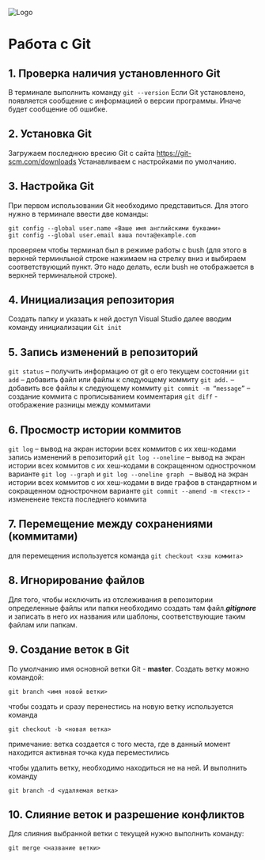 ![Logo](Git-Logo-1788C.png)
# Работа с Git

## 1. Проверка наличия установленного Git
В терминале выполнить команду `git --version`
Если Git установлено, появляется сообщение с информацией о версии программы. Иначе будет сообщение об ошибке.

## 2. Установка Git
Загружаем последнюю вресию Git  с сайта https://git-scm.com/downloads
Устанавливаем с  настройками по умолчанию.

## 3. Настройка Git
При первом использовании Git необходимо представиться. Для этого нужно в терминале ввести две команды:
```
git config --global user.name «Ваше имя английскими буквами»
git config --global user.email ваша почта@example.com
```
проверяем чтобы терминал был в режиме работы с bush (для этого в верхней терминльной строке нажимаем на стрелку вниз и выбираем соответствующий пункт. Это надо делать, если bush не отображается в верхней терминальной строке).

## 4. Инициализация репозитория
Создать папку и указать к ней доступ Visual Studio
далее вводим команду инициализации `Git init`


## 5. Запись изменений в репозиторий
`git status` – получить информацию от git о его текущем состоянии
`git add` – добавить файл или файлы к следующему коммиту
`git add.` – добавить все файлы к следующему коммиту
`git commit -m “message”` – создание коммита с прописыванием комментария
`git diff` - отображение разницы между коммитами

## 6. Просмостр истории коммитов
`git log` – вывод на экран истории всех коммитов с их хеш-кодами
запись изменений в репозиторий
`git log --oneline` – вывод на экран истории всех коммитов с их хеш-кодами в сокращенном однострочном варианте
`git log --graph` и `git log --oneline graph ` – вывод на экран истории всех коммитов с их хеш-кодами в виде графов в стандартном и сокращенном однострочном варианте
`git commit --amend -m <текст>` - измененеие текста последнего коммита

## 7. Перемещение между сохранениями (коммитами)
для перемещения используется команда `git checkout <хэш коммита>`

## 8. Игнорирование файлов
Для того, чтобы исключить из отслеживания в репозитории определенные файлы или папки необходимо создать там файл.***gitignore*** и записать в него их названия или шаблоны, соответствующие таким файлам или папкам.

## 9. Создание веток в Git
По умолчанию имя основной ветки Git - **master**.
Создать ветку можно командой: 
```
git branch <имя новой ветки>
```
чтобы создать и сразу перенестись на новую ветку используется команда
```
git checkout -b <новая ветка>
```
примечание: ветка создается с того места, где в данный момент находится активная точка куда переместились

чтобы удалить ветку, необходимо находиться не на ней. И выполнить команду 
```
git branch -d <удаляемая ветка>
```

## 10. Слияние веток и разрешение конфликтов
Для слияния выбранной ветки с текущей нужно выполнить 
команду:
```
git merge <название ветки>
```

